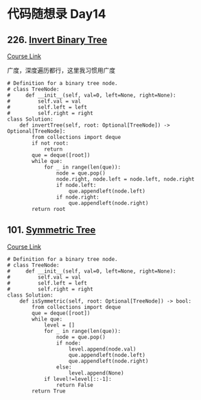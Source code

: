 # 代码随想录 Day14

## 226. [Invert Binary Tree](https://leetcode.com/problems/invert-binary-tree/)

[Course Link](https://programmercarl.com/0226.%E7%BF%BB%E8%BD%AC%E4%BA%8C%E5%8F%89%E6%A0%91.html#%E5%85%B6%E4%BB%96%E8%AF%AD%E8%A8%80%E7%89%88%E6%9C%AC)

广度，深度遍历都行，这里我习惯用广度

```
# Definition for a binary tree node.
# class TreeNode:
#     def __init__(self, val=0, left=None, right=None):
#         self.val = val
#         self.left = left
#         self.right = right
class Solution:
    def invertTree(self, root: Optional[TreeNode]) -> Optional[TreeNode]:
        from collections import deque
        if not root:
            return
        que = deque([root])
        while que:
            for _ in range(len(que)):
                node = que.pop()
                node.right, node.left = node.left, node.right
                if node.left:
                    que.appendleft(node.left)
                if node.right:
                    que.appendleft(node.right)
        return root
```

## 101. [Symmetric Tree](https://leetcode.com/problems/symmetric-tree/)
[Course Link](https://programmercarl.com/0101.%E5%AF%B9%E7%A7%B0%E4%BA%8C%E5%8F%89%E6%A0%91.html)
```
# Definition for a binary tree node.
# class TreeNode:
#     def __init__(self, val=0, left=None, right=None):
#         self.val = val
#         self.left = left
#         self.right = right
class Solution:
    def isSymmetric(self, root: Optional[TreeNode]) -> bool:
        from collections import deque
        que = deque([root])
        while que:
            level = []
            for _ in range(len(que)):
                node = que.pop()
                if node:
                    level.append(node.val)
                    que.appendleft(node.left)
                    que.appendleft(node.right)
                else:
                    level.append(None)
            if level!=level[::-1]:
                return False
        return True
```
